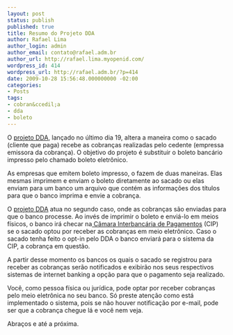 ```yaml
---
layout: post
status: publish
published: true
title: Resumo do Projeto DDA
author: Rafael Lima
author_login: admin
author_email: contato@rafael.adm.br
author_url: http://rafael.lima.myopenid.com/
wordpress_id: 414
wordpress_url: http://rafael.adm.br/?p=414
date: 2009-10-28 15:56:48.000000000 -02:00
categories:
- Posts
tags:
- cobran&ccedil;a
- dda
- boleto
---
```

O <a href="http://www.febraban.org.br/projetodda/">projeto DDA</a>, lan&ccedil;ado no &uacute;ltimo dia 19, altera a maneira como o sacado (cliente que paga) recebe as cobran&ccedil;as realizadas pelo cedente (empressa emissora da cobran&ccedil;a). O objetivo do projeto &eacute; substituir o boleto banc&aacute;rio impresso pelo chamado boleto eletr&ocirc;nico.

As empresas que emitem boleto impresso, o fazem de duas maneiras. Elas mesmas imprimem e enviam o boleto diretamente ao sacado ou elas enviam para um banco um arquivo que cont&eacute;m as informa&ccedil;&otilde;es dos t&iacute;tulos para que o banco imprima e envie a cobran&ccedil;a.

O <a href="http://www.febraban.org.br/projetodda/">projeto DDA</a> atua no segundo caso, onde as cobran&ccedil;as s&atilde;o enviadas para que o banco processe. Ao inv&eacute;s de imprimir o boleto e envi&aacute;-lo em meios f&iacute;sicos, o banco ir&aacute; checar na<a href="http://www.cip-bancos.org.br/"> C&acirc;mara Interbanc&aacute;ria de Pagamentos</a> (CIP) se o sacado optou por receber as cobran&ccedil;as em meio eletr&ocirc;nico. Caso o sacado tenha feito o opt-in pelo DDA o banco enviar&aacute; para o sistema da CIP, a cobran&ccedil;a em quest&atilde;o.

A partir desse momento os bancos os quais o sacado se registrou para receber as cobran&ccedil;as ser&atilde;o notificados e exibir&atilde;o nos seus respectivos sistemas de internet banking a op&ccedil;&atilde;o para que o pagamento seja realizado.

Voc&ecirc;, como pessoa f&iacute;sica ou jur&iacute;dica, pode optar por receber cobran&ccedil;as pelo meio eletr&ocirc;nica no seu banco. S&oacute; preste aten&ccedil;&atilde;o como est&aacute; implementado o sistema, pois se n&atilde;o houver notifica&ccedil;&atilde;o por e-mail, pode ser que a cobran&ccedil;a chegue l&aacute; e voc&ecirc; nem veja.

Abra&ccedil;os e at&eacute; a pr&oacute;xima.
